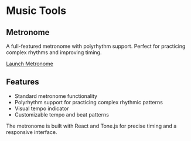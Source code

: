 # Music Tools

## Metronome

A full-featured metronome with polyrhythm support. Perfect for practicing complex rhythms and improving timing.

[Launch Metronome](/music/tools/metronome/)

## Features

- Standard metronome functionality
- Polyrhythm support for practicing complex rhythmic patterns
- Visual tempo indicator
- Customizable tempo and beat patterns

The metronome is built with React and Tone.js for precise timing and a responsive interface.

<!-- Add more music tools here as they are developed -->